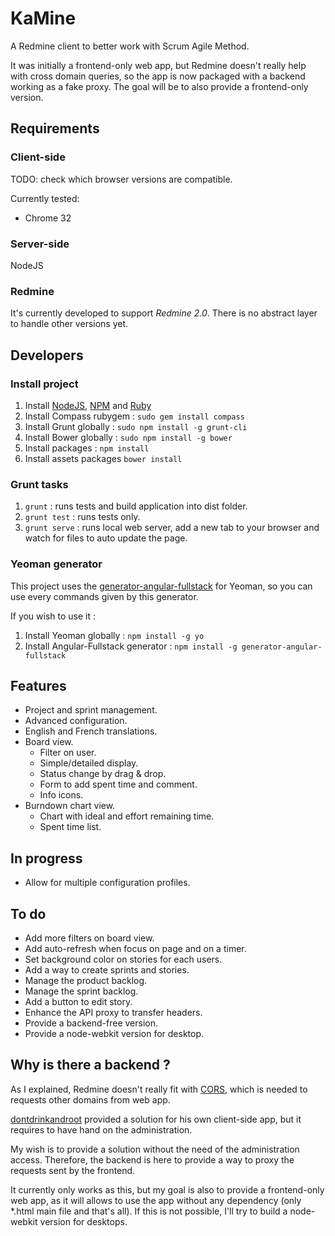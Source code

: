 KaMine
======

A Redmine client to better work with Scrum Agile Method.

It was initially a frontend-only web app, but Redmine doesn't really help with cross domain queries, so the app is now packaged with a backend working as a fake proxy. The goal will be to also provide a frontend-only version.

Requirements
------------

### Client-side

TODO: check which browser versions are compatible.

Currently tested:

* Chrome 32

### Server-side

NodeJS

### Redmine

It's currently developed to support *Redmine 2.0*.
There is no abstract layer to handle other versions yet.

Developers
-----------

### Install project

1. Install [NodeJS](http://nodejs.org/download/), [NPM](http://npmjs.org/) and [Ruby](https://www.ruby-lang.org/fr/)
2. Install Compass rubygem : `sudo gem install compass`
2. Install Grunt globally : `sudo npm install -g grunt-cli`
3. Install Bower globally : `sudo npm install -g bower`
4. Install packages : `npm install`
5. Install assets packages `bower install`

### Grunt tasks

1. `grunt` : runs tests and build application into dist folder.
2. `grunt test` : runs tests only.
3. `grunt serve` : runs local web server, add a new tab to your browser and watch for files to auto update the page.

### Yeoman generator

This project uses the [generator-angular-fullstack](https://github.com/DaftMonk/generator-angular-fullstack) for Yeoman, so you can use every commands given by this generator.

If you wish to use it :

1. Install Yeoman globally : `npm install -g yo`
2. Install Angular-Fullstack generator : `npm install -g generator-angular-fullstack`

Features
--------

* Project and sprint management.
* Advanced configuration.
* English and French translations.
* Board view.
  * Filter on user.
  * Simple/detailed display.
  * Status change by drag & drop.
  * Form to add spent time and comment.
  * Info icons.
* Burndown chart view.
  * Chart with ideal and effort remaining time.
  * Spent time list.

In progress
-----------

* Allow for multiple configuration profiles.

To do
-----

* Add more filters on board view.
* Add auto-refresh when focus on page and on a timer.
* Set background color on stories for each users.
* Add a way to create sprints and stories.
* Manage the product backlog.
* Manage the sprint backlog.
* Add a button to edit story.
* Enhance the API proxy to transfer headers.
* Provide a backend-free version.
* Provide a node-webkit version for desktop.

## Why is there a backend ?

As I explained, Redmine doesn't really fit with [CORS](http://www.w3.org/TR/cors/), which is needed to requests other domains from web app.

[dontdrinkandroot](https://github.com/dontdrinkandroot/lightmine.js/tree/master#prerequisites) provided a solution for his own client-side app, but it requires to have hand on the administration.

My wish is to provide a solution without the need of the administration access. Therefore, the backend is here to provide a way to proxy the requests sent by the frontend.

It currently only works as this, but my goal is also to provide a frontend-only web app, as it will allows to use the app without any dependency (only *.html main file and that's all). If this is not possible, I'll try to build a node-webkit version for desktops.
